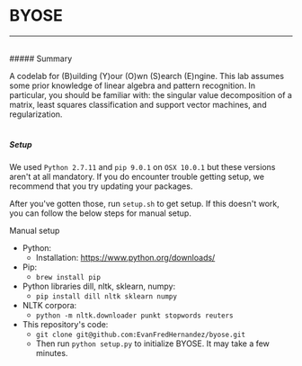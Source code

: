 # BYOSE
___
<br>
##### Summary

A codelab for (B)uilding (Y)our (O)wn (S)earch (E)ngine. This lab assumes some prior knowledge of linear algebra and pattern recognition. In particular, you should be familiar with: the singular value decomposition of a matrix, least squares classification and support vector machines, and regularization. 
<br>
<br>


##### Setup

We used `Python 2.7.11` and `pip 9.0.1` on `OSX 10.0.1` but these versions aren't at all mandatory. If you do encounter trouble getting setup, we recommend that you try updating your packages.

After you've gotten those, run `setup.sh` to get setup. If this doesn't work, you can follow the below steps for manual setup.

Manual setup
* Python:
	* Installation: https://www.python.org/downloads/ 
* Pip:
	* `brew install pip`
* Python libraries dill, nltk, sklearn, numpy:
	* `pip install dill nltk sklearn numpy`
* NLTK corpora:
	* `python -m nltk.downloader punkt stopwords reuters`
* This repository's code:
	* `git clone git@github.com:EvanFredHernandez/byose.git`
	* Then run `python setup.py` to initialize BYOSE. It may take a few minutes.